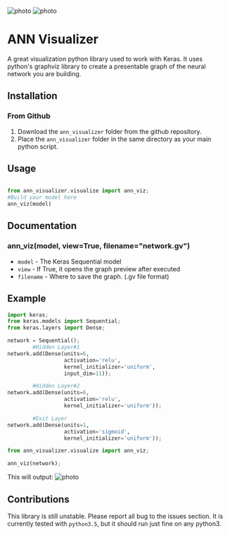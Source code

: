 ![photo](https://i.imgur.com/DrZJOzy.png)
![photo](https://i.imgur.com/EHIoNoR.png)

# ANN Visualizer
A great visualization python library used to work with Keras. It uses python's graphviz library to create a presentable graph of the neural network you are building.

## Installation
### From Github
1. Download the `ann_visualizer` folder from the github repository.
2. Place the `ann_visualizer` folder in the same directory as your main python script.

## Usage

```python

from ann_visualizer.visualize import ann_viz;
#Build your model here
ann_viz(model)
```

## Documentation

### ann_viz(model, view=True, filename="network.gv")
* `model` - The Keras Sequential model
* `view` - If True, it opens the graph preview after executed
* `filename` - Where to save the graph. (.gv file format)

## Example
```python
import keras;
from keras.models import Sequential;
from keras.layers import Dense;

network = Sequential();
        #Hidden Layer#1
network.add(Dense(units=6,
                  activation='relu',
                  kernel_initializer='uniform',
                  input_dim=11));

        #Hidden Layer#2
network.add(Dense(units=6,
                  activation='relu',
                  kernel_initializer='uniform'));

        #Exit Layer
network.add(Dense(units=1,
                  activation='sigmoid',
                  kernel_initializer='uniform'));

from ann_visualizer.visualize import ann_viz;

ann_viz(network);
```

This will output:
![photo](https://i.imgur.com/ngThGlk.png)

## Contributions
This library is still unstable. Please report all bug to the issues section. It is currently tested with `python3.5`, but it should run just fine on any python3.
